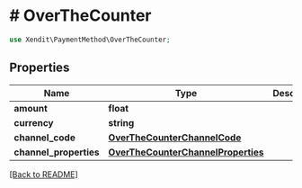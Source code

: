 # # OverTheCounter


```php
use Xendit\PaymentMethod\OverTheCounter;
```
## Properties

| Name | Type | Description | Examples | Notes |
| ------------ | ------------- | ------------- | ------------- | -------------|
| **amount** | **float** |  | null |  [optional] |
| **currency** | **string** |  | null |  [optional] |
| **channel_code** | [**OverTheCounterChannelCode**](OverTheCounterChannelCode.md) |  | null |  |
| **channel_properties** | [**OverTheCounterChannelProperties**](OverTheCounterChannelProperties.md) |  | null |  |


[[Back to README]](../../README.md)
